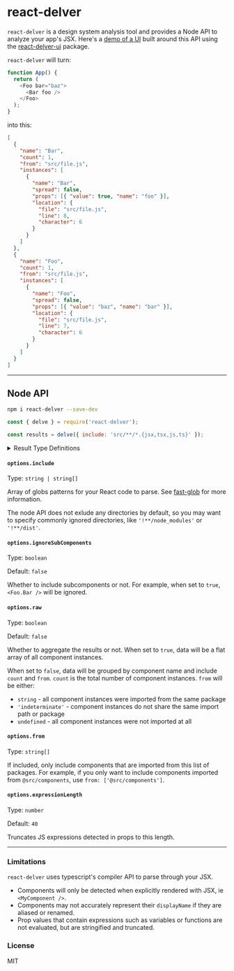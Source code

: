 # react-delver

`react-delver` is a design system analysis tool and provides a Node API to analyze your app's JSX. Here's a [demo of a UI](https://react-delver-ui.vercel.app/) built around this API using the [react-delver-ui](https://github.com/jonambas/react-delver-ui) package.

`react-delver` will turn:

```js
function App() {
  return (
    <Foo bar="baz">
      <Bar foo />
    </Foo>
  );
}
```

into this:

```json
[
  {
    "name": "Bar",
    "count": 1,
    "from": "src/file.js",
    "instances": [
      {
        "name": "Bar",
        "spread": false,
        "props": [{ "value": true, "name": "foo" }],
        "location": {
          "file": "src/file.js",
          "line": 8,
          "character": 6
        }
      }
    ]
  },
  {
    "name": "Foo",
    "count": 1,
    "from": "src/file.js",
    "instances": [
      {
        "name": "Foo",
        "spread": false,
        "props": [{ "value": "baz", "name": "bar" }],
        "location": {
          "file": "src/file.js",
          "line": 7,
          "character": 6
        }
      }
    ]
  }
]
```

---

## Node API

```bash
npm i react-delver --save-dev
```

```js
const { delve } = require('react-delver');

const results = delve({ include: 'src/**/*.{jsx,tsx,js,ts}' });
```

<details><summary>Result Type Definitions</summary>
<p>

```ts
type Props = Array<{
  value: string | boolean | number | null | undefined;
  name: string;
  expression: boolean;
}>;

type Instance = {
  name: string;
  spread: boolean;
  props: Props;
  from: string | undefined;
  location: {
    file: string;
    line: number;
    character: number;
  };
};

type Result = {
  name: string;
  count: number;
  from: 'indeterminate' | string | undefined;
  instances: Array<Instance>;
};

type Results = Array<Result>;
```

</p>
</details>

#### `options.include`

Type: `string | string[]`

Array of globs patterns for your React code to parse. See [fast-glob](https://github.com/mrmlnc/fast-glob) for more information.

The node API does not exlude any directories by default, so you may want to specify commonly ignored directories, like `'!**/node_modules'` or `'!**/dist'`.

#### `options.ignoreSubComponents`

Type: `boolean`

Default: `false`

Whether to include subcomponents or not. For example, when set to `true`, `<Foo.Bar />` will be ignored.

#### `options.raw`

Type: `boolean`

Default: `false`

Whether to aggregate the results or not. When set to `true`, data will be a flat array of all component instances.

When set to `false`, data will be grouped by component name and include `count` and `from`. `count` is the total number of component instances. `from` will be either:

- `string` - all component instances were imported from the same package
- `'indeterminate'` - component instances do not share the same import path or package
- `undefined` - all component instances were not imported at all

#### `options.from`

Type: `string[]`

If included, only include components that are imported from this list of packages. For example, if you only want to include components imported from `@src/components`, use `from: ['@src/components']`.

#### `options.expressionLength`

Type: `number`

Default: `40`

Truncates JS expressions detected in props to this length.

---

### Limitations

`react-delver` uses typescript's compiler API to parse through your JSX.

- Components will only be detected when explicitly rendered with JSX, ie `<MyComponent />`.
- Components may not accurately represent their `displayName` if they are aliased or renamed.
- Prop values that contain expressions such as variables or functions are not evaluated, but are stringified and truncated.

### License

MIT
